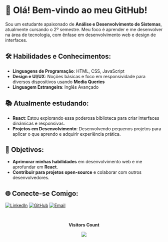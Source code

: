 # 👋 Olá! Bem-vindo ao meu GitHub!

Sou um estudante apaixonado de **Análise e Desenvolvimento de Sistemas**, atualmente cursando o 2º semestre. Meu foco é aprender e me desenvolver na área de tecnologia, com ênfase em desenvolvimento web e design de interfaces.

## 🛠️ Habilidades e Conhecimentos:
- **Linguagens de Programação**: HTML, CSS, JavaScript
- **Design e UI/UX**: Noções básicas e foco em responsividade para diversos dispositivos usando **Media Queries**
- **Linguagem Estrangeira**: Inglês Avançado

## 📚 Atualmente estudando:
- **React**: Estou explorando essa poderosa biblioteca para criar interfaces dinâmicas e responsivas.
- **Projetos em Desenvolvimento**: Desenvolvendo pequenos projetos para aplicar o que aprendo e adquirir experiência prática.

## 🎯 Objetivos:
- **Aprimorar minhas habilidades** em desenvolvimento web e me aprofundar em **React**.
- **Contribuir para projetos open-source** e colaborar com outros desenvolvedores.

## 🌐 Conecte-se Comigo:
[![LinkedIn](https://img.shields.io/badge/LinkedIn-0e76a8?style=for-the-badge&logo=linkedin&logoColor=white)](https://www.linkedin.com/in/felipe-moraes-5698bb69) 
[![GitHub](https://img.shields.io/badge/GitHub-171515?style=for-the-badge&logo=github&logoColor=white)](https://github.com/moraesfelippe)
[![Email](https://img.shields.io/badge/Email-D14836?style=for-the-badge&logo=gmail&logoColor=white)](mailto:felipemartins213@gmail.com)

<div align="center">
<br><p align="centre"><b>Visitors Count</b></p>  
<p align="center"><img align="center" src="https://profile-counter.glitch.me/{moraesfelippe}/count.svg" /></p> 
<br>
</div>
